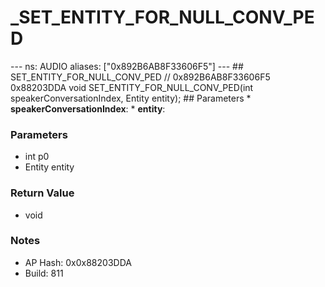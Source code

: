 # _SET_ENTITY_FOR_NULL_CONV_PED

--- ns: AUDIO aliases: ["0x892B6AB8F33606F5"] --- ## SET_ENTITY_FOR_NULL_CONV_PED  // 0x892B6AB8F33606F5 0x88203DDA void SET_ENTITY_FOR_NULL_CONV_PED(int speakerConversationIndex, Entity entity);   ## Parameters * **speakerConversationIndex**: * **entity**:

### Parameters
* int p0
* Entity entity

### Return Value
* void

### Notes
* AP Hash: 0x0x88203DDA
* Build: 811


